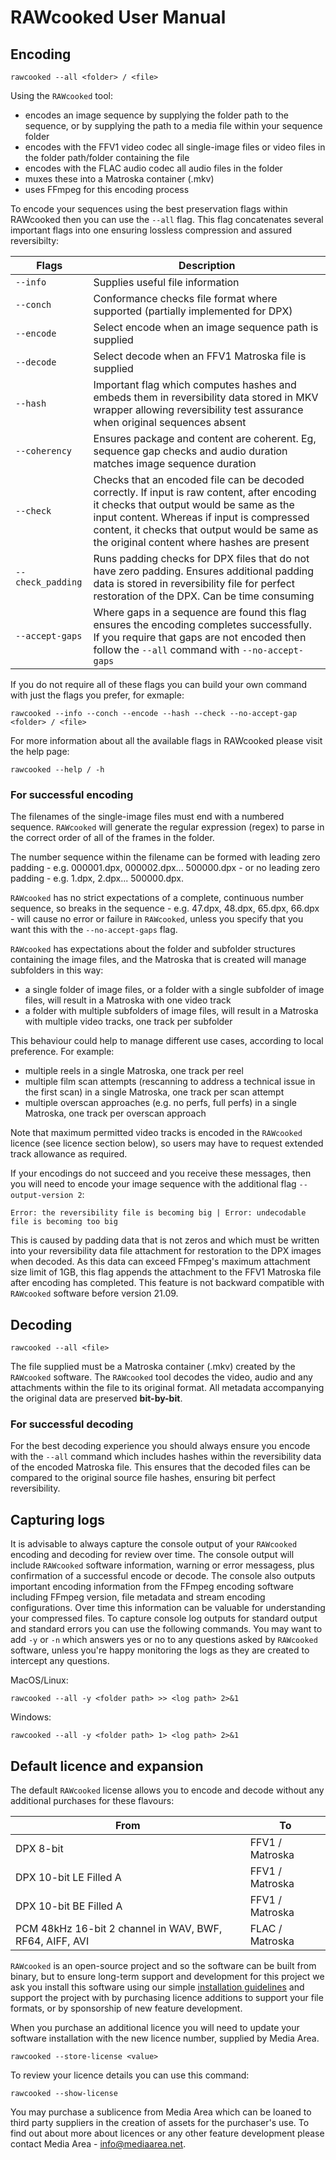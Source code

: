 # RAWcooked User Manual

## Encoding
  
  
```
rawcooked --all <folder> / <file>
```
  
Using the `RAWcooked` tool:  
- encodes an image sequence by supplying the folder path to the sequence, or by supplying the path to a media file within your sequence folder
- encodes with the FFV1 video codec all single-image files or video files in the folder path/folder containing the file
- encodes with the FLAC audio codec all audio files in the folder  
- muxes these into a Matroska container (.mkv)
- uses FFmpeg for this encoding process
  
To encode your sequences using the best preservation flags within RAWcooked then you can use the ```--all``` flag. This flag concatenates several important flags into one ensuring lossless compression and assured reversibilty:  
  
  
| Flags                     | Description                                |
| ------------------------- | ------------------------------------------ |
| ```--info```              | Supplies useful file information           |
| ```--conch```             | Conformance checks file format where supported (partially implemented for DPX) |
| ```--encode```            | Select encode when an image sequence path is supplied  |
| ```--decode```            | Select decode when an FFV1 Matroska file is supplied |
| ```--hash```              | Important flag which computes hashes and embeds them in reversibility data stored in MKV wrapper allowing reversibility test assurance when original sequences absent |
| ```--coherency```         | Ensures package and content are coherent. Eg, sequence gap checks and audio duration matches image sequence duration |
| ```--check```             | Checks that an encoded file can be decoded correctly. If input is raw content, after encoding it checks that output would be same as the input content. Whereas if input is compressed content, it checks that output would be same as the original content where hashes are present |
| ```--check_padding```     | Runs padding checks for DPX files that do not have zero padding. Ensures additional padding data is stored in reversibility file for perfect restoration of the DPX. Can be time consuming  |
| ```--accept-gaps```       | Where gaps in a sequence are found this flag ensures the encoding completes successfully. If you require that gaps are not encoded then follow the ```--all``` command with ```--no-accept-gaps``` |

  
If you do not require all of these flags you can build your own command with just the flags you prefer, for exmaple:
```
rawcooked --info --conch --encode --hash --check --no-accept-gap <folder> / <file>
```
  
For more information about all the available flags in RAWcooked please visit the help page:
```
rawcooked --help / -h
```

  
### For successful encoding

The filenames of the single-image files must end with a numbered sequence. `RAWcooked` will generate the regular expression (regex) to parse in the correct order of all of the frames in the folder. 

The number sequence within the filename can be formed with leading zero padding - e.g. 000001.dpx, 000002.dpx... 500000.dpx - or no leading zero padding - e.g. 1.dpx, 2.dpx... 500000.dpx.

`RAWcooked` has no strict expectations of a complete, continuous number sequence, so breaks in the sequence  - e.g. 47.dpx, 48.dpx, 65.dpx, 66.dpx - will cause no error or failure in `RAWcooked`, unless you specify that you want this with the ```--no-accept-gaps``` flag.

`RAWcooked` has expectations about the folder and subfolder structures containing the image files, and the Matroska that is created will manage subfolders in this way: 
  
- a single folder of image files, or a folder with a single subfolder of image files, will result in a Matroska with one video track
- a folder with multiple subfolders of image files, will result in a Matroska with multiple video tracks, one track per subfolder
  
This behaviour could help to manage different use cases, according to local preference. For example: 
  
- multiple reels in a single Matroska, one track per reel
- multiple film scan attempts (rescanning to address a technical issue in the first scan) in a single Matroska, one track per scan attempt
- multiple overscan approaches (e.g. no perfs, full perfs) in a single Matroska, one track per overscan approach
  
Note that maximum permitted video tracks is encoded in the `RAWcooked` licence (see licence section below), so users may have to request extended track allowance as required.  
  
If your encodings do not succeed and you receive these messages, then you will need to encode your image sequence with the additional flag ```--output-version 2```:
```
Error: the reversibility file is becoming big | Error: undecodable file is becoming too big
```
This is caused by padding data that is not zeros and which must be written into your reversibility data file attachment for restoration to the DPX images when decoded. As this data can exceed FFmpeg's maximum attachment size limit of 1GB, this flag appends the attachment to the FFV1 Matroska file after encoding has completed. This feature is not backward compatible with `RAWcooked` software before version 21.09.

  
## Decoding

```
rawcooked --all <file>
```

The file supplied must be a Matroska container (.mkv) created by the `RAWcooked` software. The `RAWcooked` tool decodes the video, audio and any attachments within the file to its original format.  All metadata accompanying the original data are preserved **bit-by-bit**.

### For successful decoding

For the best decoding experience you should always ensure you encode with the ```--all``` command which includes hashes within the reversibility data of the encoded Matroska file. This ensures that the decoded files can be compared to the original source file hashes, ensuring bit perfect reversibility.
  
  
## Capturing logs
  
It is advisable to always capture the console output of your `RAWcooked` encoding and decoding for review over time. The console output will include `RAWcooked` software information, warning or error messagess, plus confirmation of a successful encode or decode. The console also outputs important encoding information from the FFmpeg encoding software including FFmpeg version, file metadata and stream encoding configurations. Over time this information can be valuable for understanding your compressed files. To capture console log outputs for standard output and standard errors you can use the following commands. You may want to add ```-y``` or ```-n``` which answers yes or no to any questions asked by `RAWcooked` software, unless you're happy monitoring the logs as they are created to intercept any questions.

MacOS/Linux: 
```
rawcooked --all -y <folder path> >> <log path> 2>&1 
```
Windows: 
```
rawcooked --all -y <folder path> 1> <log path> 2>&1 
```
  
## Default licence and expansion

The default `RAWcooked` license allows you to encode and decode without any additional purchases for these flavours:
  
| From                 | To                    |
| -------------------- | --------------------- |
| DPX 8-bit            | FFV1 / Matroska |
| DPX 10-bit LE Filled A | FFV1 / Matroska |
| DPX 10-bit BE Filled A | FFV1 / Matroska |
| PCM 48kHz 16-bit 2 channel in WAV, BWF, RF64, AIFF, AVI | FLAC / Matroska |
  
`RAWcooked` is an open-source project and so the software can be built from binary, but to ensure long-term support and development for this project we ask you install this software using our simple [installation guidelines](https://mediaarea.net/RAWcooked/Download) and support the project with by purchasing licence additions to support your file formats, or by sponsorship of new feature development.
  
When you purchase an additional licence you will need to update your software installation with the new licence number, supplied by Media Area.
```
rawcooked --store-license <value>
```
  
To review your licence details you can use this command:
```
rawcooked --show-license
```

You may purchase a sublicence from Media Area which can be loaned to third party suppliers in the creation of assets for the purchaser's use. To find out about more about licences or any other feature development please contact Media Area - [info@mediaarea.net](mailto:info@mediaarea.net).
